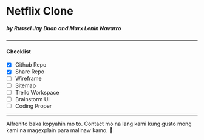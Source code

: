 # Netflix Clone 
##### by Russel Jay Buan and Marx Lenin Navarro
----------------
#### Checklist
- [x] Github Repo
- [x] Share Repo
- [ ] Wireframe
- [ ] Sitemap
- [ ] Trello Workspace
- [ ] Brainstorm UI 
- [ ] Coding Proper

--------------

Alfrenito baka kopyahin mo to. Contact mo na lang kami kung gusto mong kami na magexplain para malinaw kamo. 🤭



